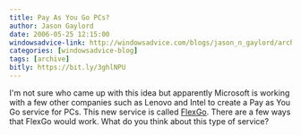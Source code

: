 ```yaml
---
title: Pay As You Go PCs?
author: Jason Gaylord
date: 2006-05-25 12:15:00
windowsadvice-link: http://windowsadvice.com/blogs/jason_n_gaylord/archive/2006/05/25/FlexGo-Announced.aspx
categories: [windowsadvice-blog]
tags: [archive]
bitly: https://bit.ly/3ghlNPU
---
```


I'm not sure who came up with this idea but apparently Microsoft is working with a few other companies such as Lenovo and Intel to create a Pay as You Go service for PCs. This new service is called [FlexGo](http://www.microsoft.com/whdc/flexgo/). There are a few ways that FlexGo would work. What do you think about this type of service?